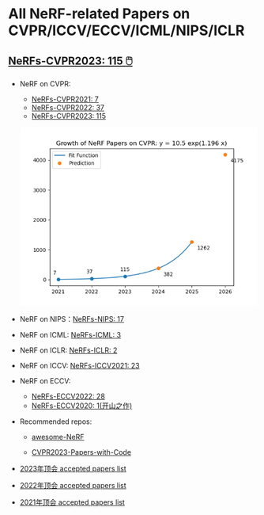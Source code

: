 # All NeRF-related Papers on CVPR/ICCV/ECCV/ICML/NIPS/ICLR





## [NeRFs-CVPR2023: 115 :computer_mouse:](https://github.com/lif314/NeRFs-CVPR2023/blob/main/NeRFs-CVPR2023.md)





- NeRF on CVPR: 

  - [NeRFs-CVPR2021: 7](https://github.com/lif314/NeRFs-CVPR2023/blob/main/NeRFs-CVPR2021.md)
  - [NeRFs-CVPR2022: 37](https://github.com/lif314/NeRFs-CVPR2023/blob/main/NeRFs-CVPR2022.md)
  - [NeRFs-CVPR2023: 115](https://github.com/lif314/NeRFs-CVPR2023/blob/main/NeRFs-CVPR2023.md)

  ![nerf-cvpr](NeRFs-CVPR2023.assets/nerf-cvpr.png)

- NeRF on NIPS：[NeRFs-NIPS: 17](https://github.com/lif314/NeRFs-CVPR2023/blob/main/NeRFs-NIPS.md)

- NeRF on ICML: [NeRFs-ICML: 3](https://github.com/lif314/NeRFs-CVPR2023/blob/main/NeRFs-ICML.md)

- NeRF on ICLR: [NeRFs-ICLR: 2](https://github.com/lif314/NeRFs-CVPR2023/blob/main/NeRFs-ICLR.md)

- NeRF on ICCV: [NeRFs-ICCV2021: 23](https://github.com/lif314/NeRFs-CVPR2023/blob/main/NeRFs-ICCV2021.md)

- NeRF on ECCV: 

  - [NeRFs-ECCV2022: 28](https://github.com/lif314/NeRFs-CVPR2023/blob/main/NeRFs-ECCV2022.md)
  - [NeRFs-ECCV2020: 1(开山之作)](https://github.com/lif314/NeRFs-CVPR2023/blob/main/NeRF-ECCV2020.md)

- Recommended repos:

  - [awesome-NeRF](https://github.com/awesome-NeRF/awesome-NeRF/)

  - [CVPR2023-Papers-with-Code](https://github.com/amusi/CVPR2023-Papers-with-Code)

- [2023年顶会 accepted papers list](https://blog.csdn.net/lijinde07/article/details/128024833)

- [2022年顶会 accepted papers list](https://blog.csdn.net/lijinde07/article/details/122651155)

- [2021年顶会 accepted papers list](https://blog.csdn.net/lijinde07/article/details/112171466)
